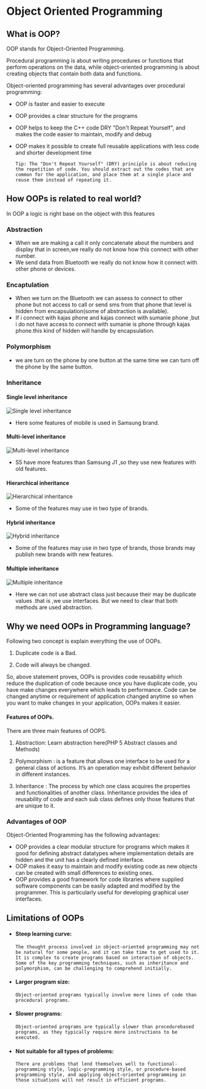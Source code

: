 # Object Oriented Programming
## What is OOP?

OOP stands for Object-Oriented Programming.

Procedural programming is about writing procedures or functions that perform operations on the data, while object-oriented programming is about creating objects that contain both data and functions.

Object-oriented programming has several advantages over procedural programming:

- OOP is faster and easier to execute
- OOP provides a clear structure for the programs
- OOP helps to keep the C++ code DRY "Don't Repeat Yourself", and makes the code easier to maintain, modify and debug
- OOP makes it possible to create full reusable applications with less code and shorter development time

      Tip: The "Don't Repeat Yourself" (DRY) principle is about reducing the repetition of code. You should extract out the codes that are common for the application, and place them at a single place and reuse them instead of repeating it.

## How OOPs is related to real world?

In OOP a logic is right base on the object with this features
### Abstraction
- When we are making a call it only concatenate about the numbers and display that in screen,we really do not know how this connect with other number.
- We send data from Bluetooth we really do not know how it connect with other phone or devices.

### Encaptulation
- When we turn on the Bluetooth we can assess to connect to other phone but not access to call or send sms from that phone that level is hidden from encapsulation(some of abstraction is available).
- If i connect with kajas phone and kajas connect with sumanie phone ,but i do not have access to connect with sumanie is phone through kajas phone.this kind of hidden will handle by encapsulation.

### Polymorphism
- we are turn on the phone by one button at the same time we can turn off the phone by the same button.

### Inheritance

#### Single level inheritance
![Single level inheritance](https://user-images.githubusercontent.com/70888716/140649307-7a79964e-9d41-4df1-914a-e0e13a90de32.jpeg)
- Here some features of mobile is used in Samsung brand.

#### Multi-level inheritance
![Multi-level inheritance](https://user-images.githubusercontent.com/70888716/140649004-bc9a545c-2b97-4f91-8e7b-ea9471b14eec.jpeg)
- S5 have more features than Samsung J1 ,so they use new features with old features.

#### Hierarchical inheritance
![Hierarchical inheritance](https://user-images.githubusercontent.com/70888716/140649118-46027f94-5afa-4cd5-b6ea-d98438cd7b33.jpeg)
- Some of the features may use in two type of brands.

#### Hybrid inheritance
![Hybrid inheritance](https://user-images.githubusercontent.com/70888716/140649144-e6080d83-8e40-45db-8032-36eff565a7df.jpeg)
- Some of the features may use in two type of brands, those brands may publish new brands with new features.

#### Multiple inheritance
![Multiple inheritance](https://user-images.githubusercontent.com/70888716/140649547-4916f68a-331c-4775-b701-383b0c9f7fe2.jpeg)
- Here we can not use abstract class just because their may be duplicate values .that is ,we use interfaces.
But we need to clear that both methods are used abstraction.

## Why we need OOPs in Programming language?
Following two concept is explain everything the use of OOPs.

1. Duplicate code is a Bad.

2. Code will always be changed.

So, above statement proves, OOPs is provides code reusability which reduce the duplication of code because once you have duplicate code, you have make changes everywhere which leads to performance. Code can be changed anytime or requirement of application changed anytime so when you want to make changes in your application, OOPs makes it easier.

#### Features of OOPs.

There are three main features of OOPS.

1. Abstraction: Learn abstraction here(PHP 5 Abstract classes and Methods)

2. Polymorphism : is a feature that allows one interface to be used for a general class of actions. It’s an operation may exhibit different behavior in different instances.

3. Inheritance : The process by which one class acquires the properties and functionalities of another class. Inheritance provides the idea of reusability of code and each sub class defines only those features that are unique to it.


### Advantages of OOP

Object-Oriented Programming has the following advantages:

- OOP provides a clear modular structure for programs which makes it good for defining abstract datatypes where implementation details are hidden and the unit has a clearly defined interface.
- OOP makes it easy to maintain and modify existing code as new objects can be created with small differences to existing ones.
- OOP provides a good framework for code libraries where supplied software components can be easily adapted and modified by the programmer. This is particularly useful for developing graphical user interfaces.


## Limitations of OOPs
- #### Steep learning curve: 
      The thought process involved in object-oriented programming may not be natural for some people, and it can take time to get used to it. It is complex to create programs based on interaction of objects. Some of the key programming techniques, such as inheritance and polymorphism, can be challenging to comprehend initially.
- #### Larger program size:
      Object-oriented programs typically involve more lines of code than procedural programs.
- #### Slower programs:
      Object-oriented programs are typically slower than procedurebased programs, as they typically require more instructions to be executed.
- #### Not suitable for all types of problems: 
      There are problems that lend themselves well to functional-programming style, logic-programming style, or procedure-based programming style, and applying object-oriented programming in those situations will not result in efficient programs. 

